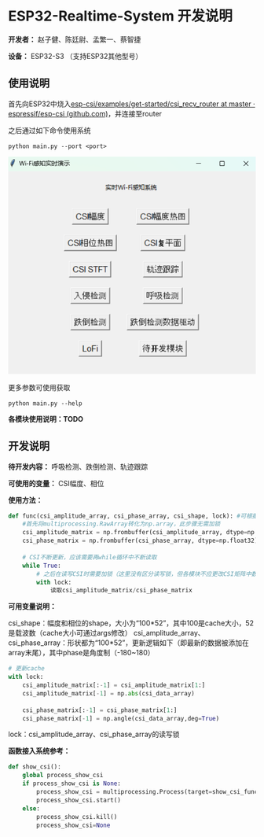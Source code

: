 # ESP32-Realtime-System 开发说明



**开发者：** 赵子健、陈廷尉、孟繁一、蔡智捷 

**设备：** ESP32-S3 （支持ESP32其他型号）



## 使用说明

首先向ESP32中烧入[esp-csi/examples/get-started/csi_recv_router at master · espressif/esp-csi (github.com)](https://github.com/espressif/esp-csi/tree/master/examples/get-started/csi_recv_router)，并连接至router

之后通过如下命令使用系统

```shell
python main.py --port <port>
```

![](./fig/ui.png)

更多参数可使用获取

```shell
python main.py --help
```



**各模块使用说明：TODO**





## 开发说明

**待开发内容：** 呼吸检测、跌倒检测、轨迹跟踪

**可使用的变量：** CSI幅度、相位

**使用方法：**

```python
def func(csi_amplitude_array, csi_phase_array, csi_shape, lock): #可根据需要使用csi_amplitude_array和csi_phase_array
    #首先将multiprocessing.RawArray转化为np.array，此步骤无需加锁
    csi_amplitude_matrix = np.frombuffer(csi_amplitude_array, dtype=np.float32).reshape(csi_shape)
    csi_phase_matrix = np.frombuffer(csi_phase_array, dtype=np.float32).reshape(csi_shape)
    
    # CSI不断更新，应该需要再while循环中不断读取
    while True:
        # 之后在读写CSI时需要加锁（这里没有区分读写锁，但各模块不应更改CSI矩阵中数据）
        with lock:
            读取csi_amplitude_matrix/csi_phase_matrix
```



**可用变量说明：**

csi_shape：幅度和相位的shape，大小为“100\*52”，其中100是cache大小，52是载波数（cache大小可通过args修改）
csi_amplitude_array、csi_phase_array：形状都为“100\*52”，更新逻辑如下（即最新的数据被添加在array末尾），其中phase是角度制（-180~180）

```python
# 更新cache
with lock:
    csi_amplitude_matrix[:-1] = csi_amplitude_matrix[1:]
    csi_amplitude_matrix[-1] = np.abs(csi_data_array)

    csi_phase_matrix[:-1] = csi_phase_matrix[1:]
    csi_phase_matrix[-1] = np.angle(csi_data_array,deg=True)
```

lock：csi_amplitude_array、csi_phase_array的读写锁



**函数接入系统参考：**

```python
def show_csi():
    global process_show_csi
    if process_show_csi is None:
        process_show_csi = multiprocessing.Process(target=show_csi_func, args=(lock,csi_amplitude_array,cache_len,csi_shape))
        process_show_csi.start()
    else:
        process_show_csi.kill()
        process_show_csi=None
```


